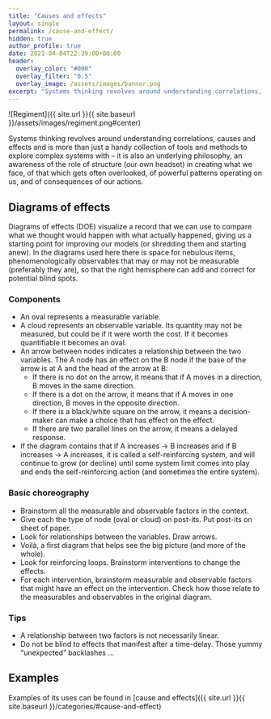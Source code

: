 ```yaml
---
title: "Causes and effects"
layout: single
permalink: /cause-and-effect/
hidden: true
author_profile: true
date: 2021-04-04T22:39:00+00:00
header:
  overlay_color: "#000"
  overlay_filter: "0.5"
  overlay_image: /assets/images/banner.png
excerpt: "Systems thinking revolves around understanding correlations, causes and effects and is more than just a handy collection of tools and methods to explore complex systems with – it is also an underlying philosophy, an awareness ..."
---
```


![Regiment]({{ site.url }}{{ site.baseurl }}/assets/images/regiment.png#center)

Systems thinking revolves around understanding correlations, causes and effects and is more than just a handy collection of tools and methods to explore complex systems with – it is also an underlying philosophy, an awareness of the role of structure (our own headset) in creating what we face, of that which gets often overlooked, of powerful patterns operating on us, and of consequences of our actions. 

## Diagrams of effects

Diagrams of effects (DOE) visualize a record that we can use to compare what we thought would happen with what actually happened, giving us a starting point for improving our models (or shredding them and starting anew). In the diagrams used here there is space for nebulous items, phenomenologically observables that may or may not be measurable (preferably they are), so that the right hemisphere can add and correct for potential blind spots.

### Components

* An oval represents a measurable variable.
* A cloud represents an observable variable. Its quantity may not be measured, but could be if it were worth the cost. If it becomes quantifiable it becomes an oval.
* An arrow between nodes indicates a relationship between the two variables. The A node has an effect on the B node if the base of the arrow is at A and the head of the arrow at B:
  * If there is no dot on the arrow, it means that if A moves in a direction, B moves in the same direction.
  * If there is a dot on the arrow, it means that if A moves in one direction, B moves in the opposite direction.
  * If there is a black/white square on the arrow, it means a decision-maker can make a choice that has effect on the effect.
  * If there are two parallel lines on the arrow, it means a delayed response.
* If the diagram contains that if A increases → B increases and if B increases → A increases, it is called a self-reinforcing system, and will continue to grow (or decline) until some system limit comes into play and ends the self-reinforcing action (and sometimes the entire system).

### Basic choreography

* Brainstorm all the measurable and observable factors in the context.
* Give each the type of node (oval or cloud) on post-its. Put post-its on sheet of paper.
* Look for relationships between the variables. Draw arrows.
* Voilà, a first diagram that helps see the big picture (and more of the whole).
* Look for reinforcing loops. Brainstorm interventions to change the effects.
* For each intervention, brainstorm measurable and observable factors that might have an effect on the intervention. Check how those relate to the measurables and observables in the original diagram.

### Tips

* A relationship between two factors is not necessarily linear.
* Do not be blind to effects that manifest after a time-delay. Those yummy “unexpected” backlashes …

## Examples

Examples of its uses can be found in [cause and effects]({{ site.url }}{{ site.baseurl }}/categories/#cause-and-effect)

